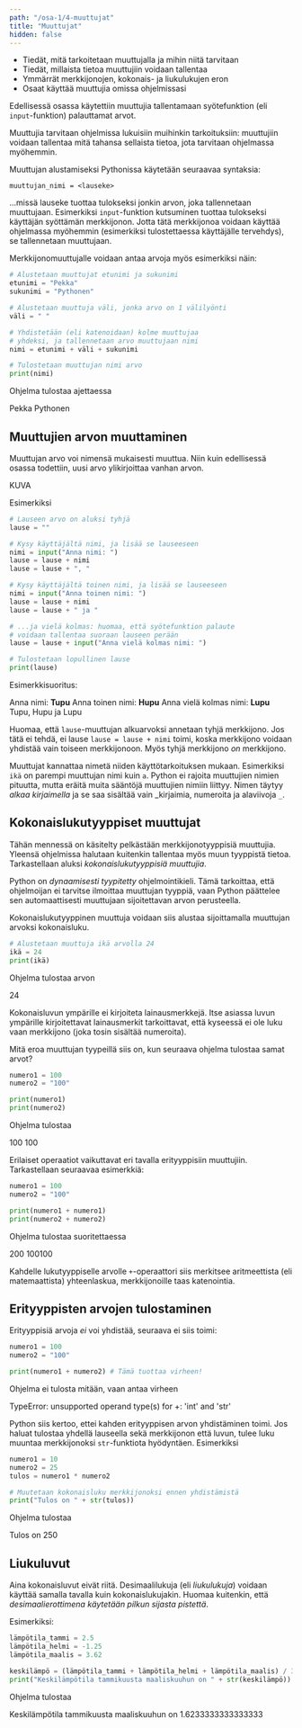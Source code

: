 ```yaml
---
path: "/osa-1/4-muuttujat"
title: "Muuttujat"
hidden: false
---
```


<text-box variant='learningObjectives' nimi='Oppimistavoitteet'>

- Tiedät, mitä tarkoitetaan muuttujalla ja mihin niitä tarvitaan
- Tiedät, millaista tietoa muuttujiin voidaan tallentaa
- Ymmärrät merkkijonojen, kokonais- ja liukulukujen eron
- Osaat käyttää muuttujia omissa ohjelmissasi

</text-box>


Edellisessä osassa käytettiin muuttujia tallentamaan syötefunktion (eli `input`-funktion) palauttamat arvot.

Muuttujia tarvitaan ohjelmissa lukuisiin muihinkin tarkoituksiin: muuttujiin voidaan tallentaa mitä tahansa sellaista tietoa, jota tarvitaan ohjelmassa myöhemmin.

Muuttujan alustamiseksi Pythonissa käytetään seuraavaa syntaksia:

`muuttujan_nimi = <lauseke>`

...missä lauseke tuottaa tulokseksi jonkin arvon, joka tallennetaan muuttujaan. Esimerkiksi `input`-funktion kutsuminen tuottaa tulokseksi käyttäjän syöttämän merkkijonon. Jotta tätä merkkijonoa voidaan käyttää ohjelmassa myöhemmin (esimerkiksi tulostettaessa käyttäjälle tervehdys), se tallennetaan muuttujaan.

Merkkijonomuuttujalle voidaan antaa arvoja myös esimerkiksi näin:

```python
# Alustetaan muuttujat etunimi ja sukunimi
etunimi = "Pekka"
sukunimi = "Pythonen"

# Alustetaan muuttuja väli, jonka arvo on 1 välilyönti
väli = " "

# Yhdistetään (eli katenoidaan) kolme muuttujaa
# yhdeksi, ja tallennetaan arvo muuttujaan nimi
nimi = etunimi + väli + sukunimi

# Tulostetaan muuttujan nimi arvo
print(nimi)
```

Ohjelma tulostaa ajettaessa

<sample-output>

Pekka Pythonen

</sample-output>

## Muuttujien arvon muuttaminen

Muuttujan arvo voi nimensä mukaisesti muuttua. Niin kuin edellisessä osassa todettiin, uusi arvo ylikirjoittaa vanhan arvon.

KUVA

Esimerkiksi

```python
# Lauseen arvo on aluksi tyhjä
lause = ""

# Kysy käyttäjältä nimi, ja lisää se lauseeseen
nimi = input("Anna nimi: ")
lause = lause + nimi
lause = lause + ", "

# Kysy käyttäjältä toinen nimi, ja lisää se lauseeseen
nimi = input("Anna toinen nimi: ")
lause = lause + nimi
lause = lause + " ja "

# ...ja vielä kolmas: huomaa, että syötefunktion palaute
# voidaan tallentaa suoraan lauseen perään
lause = lause + input("Anna vielä kolmas nimi: ")

# Tulostetaan lopullinen lause
print(lause)
```

Esimerkkisuoritus:

<sample-output>

Anna nimi: **Tupu**
Anna toinen nimi: **Hupu**
Anna vielä kolmas nimi: **Lupu**
Tupu, Hupu ja Lupu

</sample-output>

Huomaa, että `lause`-muuttujan alkuarvoksi annetaan tyhjä merkkijono. Jos tätä ei tehdä, ei lause `lause = lause + nimi` toimi, koska merkkijono voidaan yhdistää vain toiseen merkkijonoon. Myös tyhjä merkkijono _on_ merkkijono.

<text-box variant="hint">

Muuttujat kannattaa nimetä niiden käyttötarkoituksen mukaan. Esimerkiksi `ikä` on parempi muuttujan nimi kuin `a`. Python ei rajoita muuttujien nimien pituutta, mutta eräitä muita sääntöjä muuttujien nimiin liittyy. Nimen täytyy _alkaa kirjaimella_ ja se saa sisältää vain _kirjaimia, numeroita ja alaviivoja `_`.

</text-box>

## Kokonaislukutyyppiset muuttujat

Tähän mennessä on käsitelty pelkästään merkkijonotyyppisiä muuttujia. Yleensä ohjelmissa halutaan kuitenkin tallentaa myös muun tyyppistä tietoa. Tarkastellaan aluksi _kokonaislukutyyppisiä muuttujia_.

Python on _dynaamisesti tyypitetty_ ohjelmointikieli. Tämä tarkoittaa, että ohjelmoijan ei tarvitse ilmoittaa muuttujan tyyppiä, vaan Python päättelee sen automaattisesti muuttujaan sijoitettavan arvon perusteella.

Kokonaislukutyyppinen muuttuja voidaan siis alustaa sijoittamalla muuttujan arvoksi kokonaisluku.

```python
# Alustetaan muuttuja ikä arvolla 24
ikä = 24
print(ikä)
```

Ohjelma tulostaa arvon

<sample-output>

24

</sample-output>

Kokonaisluvun ympärille ei kirjoiteta lainausmerkkejä. Itse asiassa luvun ympärille kirjoitettavat lainausmerkit tarkoittavat, että kyseessä ei ole luku vaan merkkijono (joka tosin sisältää numeroita).

Mitä eroa muuttujan tyypeillä siis on, kun seuraava ohjelma tulostaa samat arvot?

```python
numero1 = 100
numero2 = "100"

print(numero1)
print(numero2)
```

Ohjelma tulostaa

<sample-output>

100
100

</sample-output>

Erilaiset operaatiot vaikuttavat eri tavalla erityyppisiin muuttujiin. Tarkastellaan seuraavaa esimerkkiä:

```python
numero1 = 100
numero2 = "100"

print(numero1 + numero1)
print(numero2 + numero2)
```

Ohjelma tulostaa suoritettaessa

<sample-output>

200
100100

</sample-output>

Kahdelle lukutyyppiselle arvolle `+`-operaattori siis merkitsee aritmeettista (eli matemaattista) yhteenlaskua, merkkijonoille taas katenointia.

## Erityyppisten arvojen tulostaminen

Erityyppisiä arvoja _ei_ voi yhdistää, seuraava ei siis toimi:

```python
numero1 = 100
numero2 = "100"

print(numero1 + numero2) # Tämä tuottaa virheen!
```

Ohjelma ei tulosta mitään, vaan antaa virheen

<sample-output>

TypeError: unsupported operand type(s) for +: 'int' and 'str'

</sample-output>

Python siis kertoo, ettei kahden erityyppisen arvon yhdistäminen toimi. Jos haluat tulostaa yhdellä lauseella sekä merkkijonon että luvun, tulee luku muuntaa merkkijonoksi `str`-funktiota hyödyntäen. Esimerkiksi

```python
numero1 = 10
numero2 = 25
tulos = numero1 * numero2

# Muutetaan kokonaisluku merkkijonoksi ennen yhdistämistä
print("Tulos on " + str(tulos))
```

Ohjelma tulostaa

<sample-output>

Tulos on 250

</sample-output>

## Liukuluvut

Aina kokonaisluvut eivät riitä. Desimaalilukuja (eli _liukulukuja_) voidaan käyttää samalla tavalla kuin kokonaislukujakin. Huomaa kuitenkin, että _desimaalierottimena käytetään pilkun sijasta pistettä_.

Esimerkiksi:

```python
lämpötila_tammi = 2.5
lämpötila_helmi = -1.25
lämpötila_maalis = 3.62

keskilämpö = (lämpötila_tammi + lämpötila_helmi + lämpötila_maalis) / 3
print("Keskilämpötila tammikuusta maaliskuuhun on " + str(keskilämpö))
```

Ohjelma tulostaa

<sample-output>

Keskilämpötila tammikuusta maaliskuuhun on 1.6233333333333333

</sample-output>




